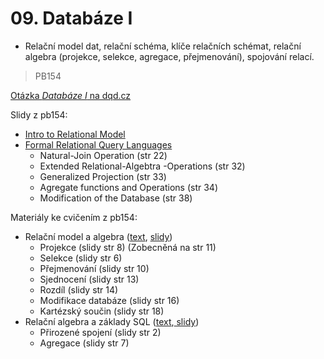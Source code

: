# 09. Databáze I

* Relační model dat, relační schéma, klíče relačních schémat, relační algebra \(projekce, selekce, agregace, přejmenování\), spojování relací.

> PB154

[Otázka _Databáze I_ na dqd.cz](http://statnice.dqd.cz/home:prog:ap8)

Slidy z pb154:

* [Intro to Relational Model](https://is.muni.cz/el/1433/podzim2016/PB154/um/02-ch2-relational-model.pdf)
* [Formal Relational Query Languages](https://is.muni.cz/el/1433/podzim2016/PB154/um/03-ch6-formal-query-languages.pdf)
  * Natural-Join Operation \(str 22\)
  * Extended Relational-Algebtra -Operations \(str 32\)
  * Generalized Projection \(str 33\)
  * Agregate functions and Operations \(str 34\)
  * Modification of the Database \(str 38\)

Materiály ke cvičením z pb154:

* Relační model a algebra \([text](https://is.muni.cz/auth/el/1433/podzim2014/PB154/worksheet/cv1-priprava-relAlgebra.pdf), [slidy](https://is.muni.cz/auth/el/1433/podzim2014/PB154/worksheet/cv1-cviceni-relAlgebra.pdf)\)
  * Projekce \(slidy str 8\) \(Zobecněná na str 11\)
  * Selekce \(slidy str 6\)
  * Přejmenování \(slidy str 10\)
  * Sjednocení \(slidy str 13\)
  * Rozdíl \(slidy str 14\)
  * Modifikace databáze \(slidy str 16\)
  * Kartézský součin \(slidy str 18\) 
* Relační algebra a základy SQL \([text](https://is.muni.cz/auth/el/1433/podzim2014/PB154/worksheet/cv2-pripra-relAlgebra_SQL.pdf),[ slidy](https://is.muni.cz/auth/el/1433/podzim2014/PB154/worksheet/cv2-student-relAlgebra_SQL.pdf)\)
  * Přirozené spojení \(slidy str 2\)
  * Agregace \(slidy str 7\)



